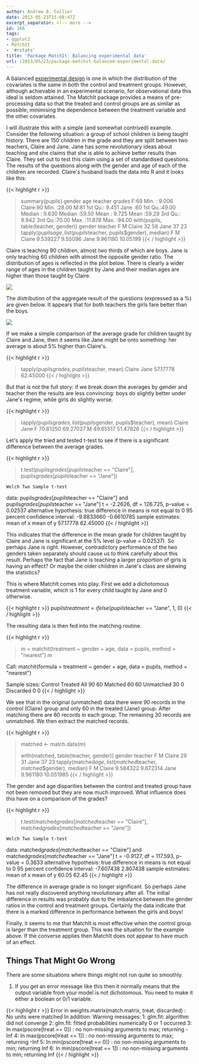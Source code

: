 ```yaml
---
author: Andrew B. Collier
date: 2013-05-23T15:08:47Z
excerpt_separator: <!-- more -->
id: 166
tags:
- ggplot2
- MatchIt
- '#rstats'
title: 'Package MatchIt: Balancing experimental data'
url: /2013/05/23/package-matchit-balanced-experimental-data/
---
```


A balanced [experimental design](http://en.wikipedia.org/wiki/Design_of_experiments) is one in which the distribution of the covariates is the same in both the control and treatment groups. However, although achievable in an experimental scenario, for observational data this ideal is seldom attained. The MatchIt package provides a means of pre-processing data so that the treated and control groups are as similar as possible, minimising the dependence between the treatment variable and the other covariates.

<!--more-->

I will illustrate this with a simple (and somewhat contrived) example. Consider the following situation: a group of school children is being taught history. There are 150 children in the grade and they are split between two teachers, Claire and Jane. Jane has some revolutionary ideas about teaching and she claims that she is able to achieve better results than Claire. They set out to test this claim using a set of standardised questions. The results of the questions along with the gender and age of each of the children are recorded. Claire's husband loads the data into R and it looks like this:

{{< highlight r >}}
> summary(pupils)
 gender      age           teacher       grades
 F:69   Min.   : 9.006   Claire:90   Min.   :28.00
 M:81   1st Qu.: 9.451   Jane  :60   1st Qu.:49.00
        Median : 9.630               Median :59.50
        Mean   : 9.725               Mean   :59.29
        3rd Qu.: 9.942               3rd Qu.:70.00
        Max.   :11.878               Max.   :94.00
> with(pupils, table(teacher, gender))
        gender
teacher   F  M
  Claire 32 58
  Jane   37 23
> tapply(pupils$age, list(pupils$teacher, pupils$gender), median)
              F        M
Claire 9.539227  9.55096
Jane   9.961180 10.05199
{{< / highlight >}}

Claire is teaching 90 children, almost two thirds of which are boys. Jane is only teaching 60 children with almost the opposite gender ratio. The distribution of ages is reflected in the plot below. There is clearly a wider range of ages in the children taught by Jane and their median ages are higher than those taught by Claire.

<img src="{{ site.baseurl }}/static/img/2013/05/age-gender.png">

The distribution of the aggregate result of the questions (expressed as a %) are given below. It appears that for both teachers the girls fare better than the boys.

<img src="{{ site.baseurl }}/static/img/2013/05/grade-gender.png">

If we make a simple comparison of the average grade for children taught by Claire and Jane, then it seems like Jane might be onto something: her average is about 5% higher than Claire's.

{{< highlight r >}}
> tapply(pupils$grades, pupils$teacher, mean)
  Claire     Jane
57.17778 62.45000
{{< / highlight >}}

But that is not the full story: if we break down the averages by gender and teacher then the results are less convincing: boys do slightly better under Jane's regime, while girls do slightly worse.

{{< highlight r >}}
> tapply(pupils$grades, list(pupils$gender, pupils$teacher), mean)
    Claire     Jane
F 70.81250 69.27027
M 49.65517 51.47826
{{< / highlight >}}

Let's apply the tried and tested t-test to see if there is a significant difference between the average grades.

{{< highlight r >}}
> t.test(pupils$grades[pupils$teacher == "Claire"], pupils$grades[pupils$teacher == "Jane"])

	Welch Two Sample t-test

data:  pupils$grades[pupils$teacher == "Claire"] and pupils$grades[pupils$teacher == "Jane"]
t = -2.2626, df = 126.725, p-value = 0.02537
alternative hypothesis: true difference in means is not equal to 0
95 percent confidence interval:
 -9.8833660 -0.6610785
sample estimates:
mean of x mean of y
 57.17778  62.45000
{{< / highlight >}}

This indicates that the difference in the mean grade for children taught by Claire and Jane is significant at the 5% level (p-value = 0.02537). So perhaps Jane is right. However, contradictory performance of the two genders taken separately should cause us to think carefully about this result. Perhaps the fact that Jane is teaching a larger proportion of girls is having an effect? Or maybe the older children in Jane's class are skewing the statistics?

This is where MatchIt comes into play. First we add a dichotomous treatment variable, which is 1 for every child taught by Jane and 0 otherwise.

{{< highlight r >}}
pupils$treatment = ifelse(pupils$teacher == "Jane", 1, 0)
{{< / highlight >}}

The resulting data is then fed into the matching routine.

{{< highlight r >}}
> m = matchit(treatment ~ gender + age, data = pupils, method = "nearest")
> m

Call:
matchit(formula = treatment ~ gender + age, data = pupils, method = "nearest")

Sample sizes:
          Control Treated
All            90      60
Matched        60      60
Unmatched      30       0
Discarded       0       0
{{< / highlight >}}

We see that in the original (unmatched) data there were 90 records in the control (Claire) group and only 60 in the treated (Jane) group. After matching there are 60 records in each group. The remaining 30 records are unmatched. We then extract the matched records.

{{< highlight r >}}
> matched <- match.data(m)
>
> with(matched, table(teacher, gender))
        gender
teacher   F  M
  Claire 29 31
  Jane   37 23
> tapply(matched$age, list(matched$teacher, matched$gender), median)
              F         M
Claire 9.584322  9.672314
Jane   9.961180 10.051985
{{< / highlight >}}

The gender and age disparities between the control and treated group have not been removed but they are now much improved. What influence does this have on a comparison of the grades?

{{< highlight r >}}
> t.test(matched$grades[matched$teacher == "Claire"], matched$grades[matched$teacher == "Jane"])

	Welch Two Sample t-test

data:  matched$grades[matched$teacher == "Claire"] and matched$grades[matched$teacher == "Jane"]
t = -0.9127, df = 117.593, p-value = 0.3633
alternative hypothesis: true difference in means is not equal to 0
95 percent confidence interval:
 -7.607438  2.807438
sample estimates:
mean of x mean of y
    60.05     62.45
{{< / highlight >}}

The difference in average grade is no longer significant. So perhaps Jane has not really discovered anything revolutionary after all. The initial difference in results was probably due to the imbalance between the gender ratios in the control and treatment groups. Certainly the data indicate that there is a marked difference in performance between the girls and boys!

Finally, it seems to me that MatchIt is most effective when the control group is larger than the treatment group. This was the situation for the example above. If the converse applies then MatchIt does not appear to have much of an effect.

## Things That Might Go Wrong

There are some situations where things might not run quite so smoothly.

1. If you get an error message like this then it normally means that the output variable from your model is not dichotomous. You need to make it either a boolean or 0/1 variable.

{{< highlight r >}}
Error in weights.matrix(match.matrix, treat, discarded) : 
  No units were matched
In addition: Warning messages:
1: glm.fit: algorithm did not converge 
2: glm.fit: fitted probabilities numerically 0 or 1 occurred 
3: In max(pscore[treat == 0]) :
  no non-missing arguments to max; returning -Inf
4: In max(pscore[treat == 1]) :
  no non-missing arguments to max; returning -Inf
5: In min(pscore[treat == 0]) :
  no non-missing arguments to min; returning Inf
6: In min(pscore[treat == 1]) :
  no non-missing arguments to min; returning Inf
{{< / highlight >}}
  

